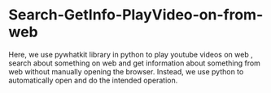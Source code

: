 # Search-GetInfo-PlayVideo-on-from-web
Here, we use  pywhatkit library  in python to play youtube videos on web , search about something on web and get information about something from web without manually opening the browser. Instead, we use python to automatically open and do the intended operation. 
